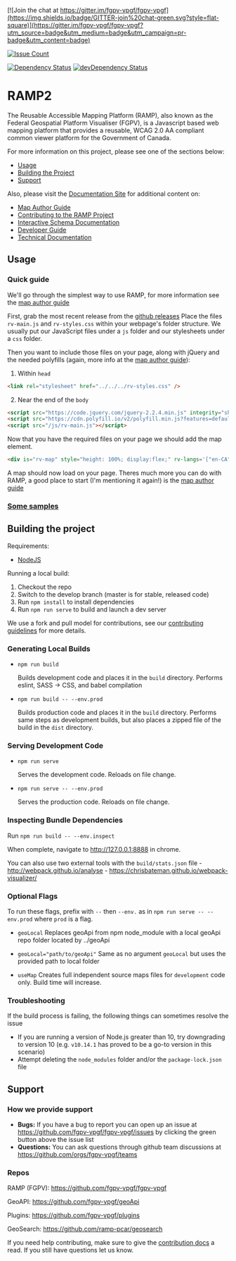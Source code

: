 [![Join the chat at https://gitter.im/fgpv-vpgf/fgpv-vpgf](https://img.shields.io/badge/GITTER-join%20chat-green.svg?style=flat-square)](https://gitter.im/fgpv-vpgf/fgpv-vpgf?utm_source=badge&utm_medium=badge&utm_campaign=pr-badge&utm_content=badge)

[![Issue Count](https://codeclimate.com/github/fgpv-vpgf/fgpv-vpgf/badges/issue_count.svg)](https://codeclimate.com/github/fgpv-vpgf/fgpv-vpgf)

[![Dependency Status](https://david-dm.org/fgpv-vpgf/fgpv-vpgf.svg?style=flat-square)](https://david-dm.org/fgpv-vpgf/fgpv-vpgf)
[![devDependency Status](https://david-dm.org/fgpv-vpgf/fgpv-vpgf/dev-status.svg?style=flat-square)](https://david-dm.org/fgpv-vpgf/fgpv-vpgf#info=devDependencies)

# RAMP2

The Reusable Accessible Mapping Platform (RAMP), also known as the Federal Geospatial Platform Visualiser (FGPV), is a Javascript based web mapping platform that provides a reusable, WCAG 2.0 AA compliant common viewer platform for the Government of Canada.

For more information on this project, please see one of the sections below:

* [Usage](#usage)
* [Building the Project](#building-the-project)
* [Support](#support)

Also, please visit the [Documentation Site](http://fgpv-vpgf.github.io/fgpv-vpgf/v3.1.0/#/home) for additional content on:

* [Map Author Guide](http://fgpv-vpgf.github.io/fgpv-vpgf/v3.1.0/#/mapauthor/intro)
* [Contributing to the RAMP Project](http://fgpv-vpgf.github.io/fgpv-vpgf/v3.1.0/#/contribute/getting_started)
* [Interactive Schema Documentation](https://fgpv-vpgf.github.io/schema-to-docs/)
* [Developer Guide](http://fgpv-vpgf.github.io/fgpv-vpgf/v3.1.0/#/developer/intro)
* [Technical Documentation](http://fgpv-vpgf.github.io/fgpv-vpgf/v3.1.0/#/technical/architecture)

## Usage

### Quick guide

We'll go through the simplest way to use RAMP, for more information see the [map author guide](#map-author-guide)

First, grab the most recent release from the [github releases](https://github.com/fgpv-vpgf/fgpv-vpgf/releases)
Place the files `rv-main.js` and `rv-styles.css` within your webpage's folder structure. We usually put our JavaScript files under a `js` folder and our stylesheets under a `css` folder.

Then you want to include those files on your page, along with jQuery and the needed polyfills (again, more info at the [map author guide](#map-author-guide)):
1. Within `head`
```html
<link rel="stylesheet" href="../../../rv-styles.css" />
```
2. Near the end of the `body`
```html
<script src="https://code.jquery.com/jquery-2.2.4.min.js" integrity="sha256-BbhdlvQf/xTY9gja0Dq3HiwQF8LaCRTXxZKRutelT44=" crossorigin="anonymous"></script>
<script src="https://cdn.polyfill.io/v2/polyfill.min.js?features=default,Object.entries,Object.values,Array.prototype.find,Array.prototype.findIndex,Array.prototype.values,Array.prototype.includes,HTMLCanvasElement.prototype.toBlob,String.prototype.repeat,String.prototype.codePointAt,String.fromCodePoint,NodeList.prototype.@@iterator,Promise,Promise.prototype.finally"></script>
<script src="/js/rv-main.js"></script>
```

Now that you have the required files on your page we should add the map element.

```html
<div is="rv-map" style="height: 100%; display:flex;" rv-langs='["en-CA", "fr-CA"]'></div>
```

A map should now load on your page. Theres much more you can do with RAMP, a good place to start (I'm mentioning it again!) is the [map author guide](#map-author-guide)

### [Some samples](http://fgpv.cloudapp.net/demo/master/dev/samples/index-samples.html)

## Building the project

Requirements:

- [NodeJS](https://nodejs.org/)

Running a local build:

1. Checkout the repo
2. Switch to the develop branch (master is for stable, released code)
3. Run `npm install` to install dependencies
4. Run `npm run serve` to build and launch a dev server

We use a fork and pull model for contributions, see our [contributing guidelines](http://fgpv-vpgf.github.io/fgpv-vpgf/v3.1.0/#/contribute/getting_started) for more details.

### Generating Local Builds

- `npm run build`

    Builds development code and places it in the `build` directory. Performs eslint, SASS -> CSS, and babel compilation

- `npm run build -- --env.prod`

    Builds production code and places it in the `build` directory. Performs same steps as development builds, but also places a zipped file of the build in the `dist` directory.


### Serving Development Code

- `npm run serve`

    Serves the development code. Reloads on file change.

- `npm run serve -- --env.prod`

    Serves the production code. Reloads on file change.

### Inspecting Bundle Dependencies

Run `npm run build -- --env.inspect`

When complete, navigate to http://127.0.0.1:8888 in chrome.

You can also use two external tools with the `build/stats.json` file
    - http://webpack.github.io/analyse
    - https://chrisbateman.github.io/webpack-visualizer/

### Optional Flags

To run these flags, prefix with `--` then `--env.` as in `npm run serve -- --env.prod` where `prod` is a flag.

- `geoLocal`
    Replaces geoApi from npm node_module with a local geoApi repo folder located by ../geoApi

- `geoLocal="path/to/geoApi"`
    Same as no argument `geoLocal` but uses the provided path to local folder

- `useMap`
    Creates full independent source maps files for `development` code only. Build time will increase.

### Troubleshooting

If the build process is failing, the following things can sometimes resolve the issue

- If you are running a version of Node.js greater than 10, try downgrading to version 10 (e.g. `v10.14.1` has proved to be a go-to version in this scenario)
- Attempt deleting the `node_modules` folder and/or the `package-lock.json` file

## Support

### How we provide support
- **Bugs:** If you have a bug to report you can open up an issue at https://github.com/fgpv-vpgf/fgpv-vpgf/issues by clicking the green button above the issue list
- **Questions:** You can ask questions through github team discussions at https://github.com/orgs/fgpv-vpgf/teams

### Repos
RAMP (FGPV): https://github.com/fgpv-vpgf/fgpv-vpgf

GeoAPI: https://github.com/fgpv-vpgf/geoApi

Plugins: https://github.com/fgpv-vpgf/plugins

GeoSearch: https://github.com/ramp-pcar/geosearch

If you need help contributing, make sure to give the [contribution docs](http://fgpv-vpgf.github.io/fgpv-vpgf/v3.1.0/#/contribute/getting_started) a read. If you still have questions let us know.